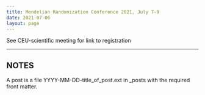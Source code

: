 ```yaml
---
title: Mendelian Randomization Conference 2021, July 7-9
date: 2021-07-06
layout: page
---
```


See CEU-scientific meeting for link to registration

<!--more-->

---

## NOTES

A post is a file YYYY-MM-DD-title_of_post.ext in _posts with the required front matter.
